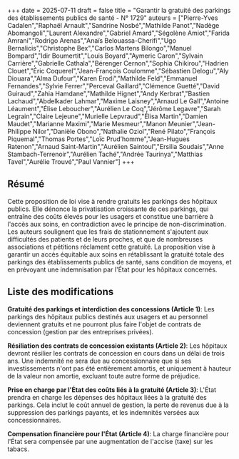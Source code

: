 +++
date = 2025-07-11
draft = false
title = "Garantir la gratuité des parkings des établissements publics de santé - N° 1729"
auteurs = ["Pierre-Yves Cadalen","Raphaël Arnault","Sandrine Nosbé","Mathilde Panot","Nadège Abomangoli","Laurent Alexandre","Gabriel Amard","Ségolène Amiot","Farida Amrani","Rodrigo Arenas","Anaïs Belouassa-Cherifi","Ugo Bernalicis","Christophe Bex","Carlos Martens Bilongo","Manuel Bompard","Idir Boumertit","Louis Boyard","Aymeric Caron","Sylvain Carrière","Gabrielle Cathala","Bérenger Cernon","Sophia Chikirou","Hadrien Clouet","Éric Coquerel","Jean-François Coulomme","Sébastien Delogu","Aly Diouara","Alma Dufour","Karen Erodi","Mathilde Feld","Emmanuel Fernandes","Sylvie Ferrer","Perceval Gaillard","Clémence Guetté","David Guiraud","Zahia Hamdane","Mathilde Hignet","Andy Kerbrat","Bastien Lachaud","Abdelkader Lahmar","Maxime Laisney","Arnaud Le Gall","Antoine Léaument","Élise Leboucher","Aurélien Le Coq","Jérôme Legavre","Sarah Legrain","Claire Lejeune","Murielle Lepvraud","Élisa Martin","Damien Maudet","Marianne Maximi","Marie Mesmeur","Manon Meunier","Jean-Philippe Nilor","Danièle Obono","Nathalie Oziol","René Pilato","François Piquemal","Thomas Portes","Loïc Prud’homme","Jean-Hugues Ratenon","Arnaud Saint-Martin","Aurélien Saintoul","Ersilia Soudais","Anne Stambach-Terrenoir","Aurélien Taché","Andrée Taurinya","Matthias Tavel","Aurélie Trouvé","Paul Vannier"]
+++

## Résumé

Cette proposition de loi vise à rendre gratuits les parkings des hôpitaux publics. Elle dénonce la privatisation croissante de ces parkings, qui entraîne des coûts élevés pour les usagers et constitue une barrière à l'accès aux soins, en contradiction avec le principe de non-discrimination. Les auteurs soulignent que les frais de stationnement s'ajoutent aux difficultés des patients et de leurs proches, et que de nombreuses associations et pétitions réclament cette gratuité. La proposition vise à garantir un accès équitable aux soins en rétablissant la gratuité totale des parkings des établissements publics de santé, sans condition de moyens, et en prévoyant une indemnisation par l'État pour les hôpitaux concernés.

## Liste des modifications

**Gratuité des parkings et interdiction des concessions (Article 1)**: Les parkings des hôpitaux publics destinés aux usagers et au personnel deviennent gratuits et ne pourront plus faire l'objet de contrats de concession (gestion par des entreprises privées).

**Résiliation des contrats de concession existants (Article 2)**: Les hôpitaux devront résilier les contrats de concession en cours dans un délai de trois ans. Une indemnité ne sera due au concessionnaire que si ses investissements n'ont pas été entièrement amortis, et uniquement à hauteur de la valeur non amortie, excluant toute autre forme de préjudice.

**Prise en charge par l'État des coûts liés à la gratuité (Article 3)**: L'État prendra en charge les dépenses des hôpitaux liées à la gratuité des parkings. Cela inclut le coût annuel de gestion, la perte de revenus due à la suppression des parkings payants, et les indemnités versées aux concessionnaires.

**Compensation financière pour l'État (Article 4)**: La charge financière pour l'État sera compensée par une augmentation de l'accise (taxe) sur les tabacs.
